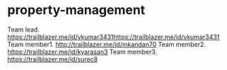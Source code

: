 # property-management
Team lead. https://trailblazer.me/id/vkumar3431https://trailblazer.me/id/vkumar3431
Team member1. http://trailblazer.me/id/mkandan70
Team member2. https://trailblazer.me/id/kyarasan3
Team member3. https://trailblazer.me/id/surec8
